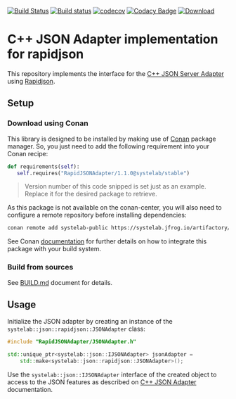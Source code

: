 [![Build Status](https://travis-ci.org/systelab/cpp-rapidjson-json-adapter.svg?branch=master)](https://travis-ci.org/systelab/cpp-rapidjson-json-adapter)
[![Build status](https://ci.appveyor.com/api/projects/status/qdrjivrs26gf46lo?svg=true)](https://ci.appveyor.com/project/systelab/cpp-rapidjson-json-adapter)
[![codecov](https://codecov.io/gh/systelab/cpp-rapidjson-json-adapter/branch/master/graph/badge.svg)](https://codecov.io/gh/systelab/cpp-rapidjson-json-adapter)
[![Codacy Badge](https://api.codacy.com/project/badge/Grade/492f2b284cd149018ec9dd54a45d53df)](https://www.codacy.com/app/systelab/cpp-rapidjson-json-adapter?utm_source=github.com&amp;utm_medium=referral&amp;utm_content=systelab/cpp-rapidjson-json-adapter&amp;utm_campaign=Badge_Grade)
[![Download](https://api.bintray.com/packages/systelab/conan/RapidJSONAdapter:systelab/images/download.svg)](https://bintray.com/systelab/conan/RapidJSONAdapter:systelab/_latestVersion)


# C++ JSON Adapter implementation for rapidjson

This repository implements the interface for the [C++ JSON Server Adapter](https://github.com/systelab/cpp-json-adapter) using [Rapidjson](http://rapidjson.org).

## Setup

### Download using Conan

This library is designed to be installed by making use of [Conan](https://conan.io/) package manager. So, you just need to add the following requirement into your Conan recipe:

```python
def requirements(self):
   self.requires("RapidJSONAdapter/1.1.0@systelab/stable")
```

> Version number of this code snipped is set just as an example. Replace it for the desired package to retrieve.

As this package is not available on the conan-center, you will also need to configure a remote repository before installing dependencies:

```bash
conan remote add systelab-public https://systelab.jfrog.io/artifactory/api/conan/cpp-conan-production-local
```

See Conan [documentation](https://docs.conan.io/en/latest/) for further details on how to integrate this package with your build system.

### Build from sources

See [BUILD.md](BUILD.md) document for details.


## Usage

Initialize the JSON adapter by creating an instance of the `systelab::json::rapidjson::JSONAdapter` class:

```cpp
#include "RapidJSONAdapter/JSONAdapter.h"

std::unique_ptr<systelab::json::IJSONAdapter> jsonAdapter =
    std::make<systelab::json::rapidjson::JSONAdapter>();
```

Use the `systelab::json::IJSONAdapter` interface of the created object to access to the JSON features as described on [C++ JSON Adapter](https://github.com/systelab/cpp-json-adapter) documentation.
